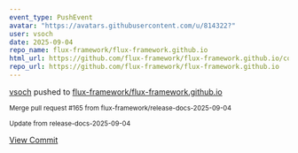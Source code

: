 ```yaml
---
event_type: PushEvent
avatar: "https://avatars.githubusercontent.com/u/814322?"
user: vsoch
date: 2025-09-04
repo_name: flux-framework/flux-framework.github.io
html_url: https://github.com/flux-framework/flux-framework.github.io/commit/df7c64320942519a243b7d9219aa9f62d5b4fa63
repo_url: https://github.com/flux-framework/flux-framework.github.io
---
```


<a href='https://github.com/vsoch' target='_blank'>vsoch</a> pushed to <a href='https://github.com/flux-framework/flux-framework.github.io' target='_blank'>flux-framework/flux-framework.github.io</a>

<small>Merge pull request #165 from flux-framework/release-docs-2025-09-04

Update from release-docs-2025-09-04</small>

<a href='https://github.com/flux-framework/flux-framework.github.io/commit/df7c64320942519a243b7d9219aa9f62d5b4fa63' target='_blank'>View Commit</a>